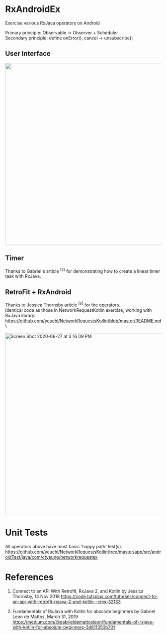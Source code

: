 # RxAndroidEx
Exercise various RxJava operators on Android

Primary principle: Observable -> Observer + Scheduler \
Secondary principle: define onError(), cancel -> unsubscribe()

## User Interface
<img width="584" src="https://user-images.githubusercontent.com/1282659/85935215-f65a6f00-b8b3-11ea-8724-25952f1bb77a.jpg">

## Timer
Thanks to Gabriel's article <sup>[2]</sup> for demonstrating how to create a linear timer task with RxJava.

## RetroFit + RxAndroid
Thanks to Jessica Thornsby article <sup>[6]</sup> for the operators. \
Identical code as those in NetworkRequestKotlin exercise, working with RxJava library. \
https://github.com/yeuchi/NetworkRequestsKotlin/blob/master/README.md \

<img width="584" alt="Screen Shot 2020-06-27 at 3 16 09 PM" src="https://user-images.githubusercontent.com/1282659/85931324-32c4a580-b889-11ea-8921-062558350419.png">

# Unit Tests
All operators above have most basic 'happy path' test(s).
https://github.com/yeuchi/NetworkRequestsKotlin/tree/master/app/src/androidTest/java/com/ctyeung/networkrequestex

# References

1. Connect to an API With Retrofit, RxJava 2, and Kotlin by Jessica Thornsby, 14 Nov 2018
https://code.tutsplus.com/tutorials/connect-to-an-api-with-retrofit-rxjava-2-and-kotlin--cms-32133

2. Fundamentals of RxJava with Kotlin for absolute beginners by Gabriel Leon de Mattos, March 31, 2019
https://medium.com/@gabrieldemattosleon/fundamentals-of-rxjava-with-kotlin-for-absolute-beginners-3d811350b701
